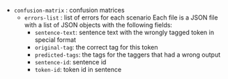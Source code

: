 - `confusion-matrix` : confusion matrices
    - `errors-list` : list of errors for each scenario
      Each file is a JSON file with a list of JSON objects with the following fields:
      - `sentence-text`: sentence text with the wrongly tagged token in special format
      - `original-tag`: the correct tag for this token
      - `predicted-tags`: the tags for the taggers that had a wrong output
      - `sentence-id`: sentence id
      - `token-id`: token id in sentence
